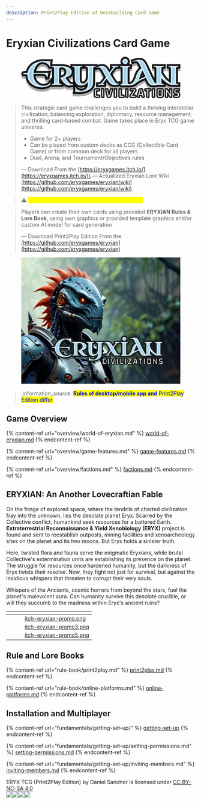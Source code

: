 ```yaml
---
description: Print2Play Edition of Deckbuilding Card Game
---
```


# Eryxian Civilizations Card Game

<figure><img src=".gitbook/assets/eryxian-logo2.png" alt=""><figcaption></figcaption></figure>

> This strategic card game challenges you to build a thriving interstellar civilization, balancing exploration, diplomacy, resource management, and thrilling card-based combat. Game takes place in Eryx TCG game universe.
>
> * Game for 2+ players
> * Can be played from custom decks as CCG (Collectible Card Game) or from common deck for all players
> * Duel, Arena, and Tournament/Objectives rules
>
> — Download From the [https://eryxgames.itch.io/](https://eryxgames.itch.io/)\
> — Actualized Eryxian Lore Wiki [https://github.com/eryxgames/eryxian/wiki](https://github.com/eryxgames/eryxian/wiki)

> :warning: <mark style="color:yellow;">Eryxian Civilizations is currently in closed beta</mark>

> Players can create their own cards using provided **ERYXIAN Rules & Lore Book**, using own graphics or provided template graphics and/or custom AI model for card generation
>
> — Download Print2Play Edition From the [https://github.com/eryxgames/eryxian](https://github.com/eryxgames/eryxian)

<figure><img src=".gitbook/assets/itch-eryxian-promo.png" alt=""><figcaption></figcaption></figure>

> :information\_source: <mark style="color:blue;">**Rules of desktop/mobile app and**</mark> <mark style="color:blue;"></mark><mark style="color:blue;">Print2Play Edition differ</mark>

## Game Overview

{% content-ref url="overview/world-of-eryxian.md" %}
[world-of-eryxian.md](overview/world-of-eryxian.md)
{% endcontent-ref %}

{% content-ref url="overview/game-features.md" %}
[game-features.md](overview/game-features.md)
{% endcontent-ref %}

{% content-ref url="overview/factions.md" %}
[factions.md](overview/factions.md)
{% endcontent-ref %}

## ERYXIAN: An Another Lovecraftian Fable

On the fringe of explored space, where the tendrils of charted civilization fray into the unknown, lies the desolate planet Eryx. Scarred by the Collective conflict, humankind seek resources for a battered Earth. **Extraterrestrial Reconnaissance & Yield Xenobiology (ERYX)** project is found and sent to reestablish outposts, mining facilities and xenoarcheology sites on the planet and its two moons. But Eryx holds a sinister truth.

Here, twisted flora and fauna serve the enigmatic Eryxians, while brutal Collective's extermination units are establishing its presence on the planet. The struggle for resources once hardened humanity, but the darkness of Eryx twists their resolve. Now, they fight not just for survival, but against the insidious whispers that threaten to corrupt their very souls.

Whispers of the Ancients, cosmic horrors from beyond the stars, fuel the planet's malevolent aura. Can humanity survive this desolate crucible, or will they succumb to the madness within Eryx's ancient ruins?

<table data-view="cards" data-full-width="true"><thead><tr><th></th><th></th><th></th><th data-hidden data-card-cover data-type="files"></th></tr></thead><tbody><tr><td></td><td></td><td></td><td><a href=".gitbook/assets/itch-eryxian-promo.png">itch-eryxian-promo.png</a></td></tr><tr><td></td><td></td><td></td><td><a href=".gitbook/assets/itch-eryxian-promo3.png">itch-eryxian-promo3.png</a></td></tr><tr><td></td><td></td><td></td><td><a href=".gitbook/assets/itch-eryxian-promo5.png">itch-eryxian-promo5.png</a></td></tr></tbody></table>

## Rule and Lore Books

{% content-ref url="rule-book/print2play.md" %}
[print2play.md](rule-book/print2play.md)
{% endcontent-ref %}

{% content-ref url="rule-book/online-platforms.md" %}
[online-platforms.md](rule-book/online-platforms.md)
{% endcontent-ref %}

## Installation and Multiplayer

{% content-ref url="fundamentals/getting-set-up/" %}
[getting-set-up](fundamentals/getting-set-up/)
{% endcontent-ref %}

{% content-ref url="fundamentals/getting-set-up/setting-permissions.md" %}
[setting-permissions.md](fundamentals/getting-set-up/setting-permissions.md)
{% endcontent-ref %}

{% content-ref url="fundamentals/getting-set-up/inviting-members.md" %}
[inviting-members.md](fundamentals/getting-set-up/inviting-members.md)
{% endcontent-ref %}

ERYX TCG (Print2Play Edition) by Daniel Sandner is licensed under [CC BY-NC-SA 4.0\
![](https://camo.githubusercontent.com/458ceef6cb2ac6b254b4b0dfd4e48377408aec5fac260cd05cd8b2d8ae7662ba/68747470733a2f2f6d6972726f72732e6372656174697665636f6d6d6f6e732e6f72672f70726573736b69742f69636f6e732f63632e7376673f7265663d63686f6f7365722d7631)![](https://camo.githubusercontent.com/0facd73730f0913c3efc1c96c1b102dbca6ede745526e26314994d9811121f72/68747470733a2f2f6d6972726f72732e6372656174697665636f6d6d6f6e732e6f72672f70726573736b69742f69636f6e732f62792e7376673f7265663d63686f6f7365722d7631)![](https://camo.githubusercontent.com/a68cb809bc229256e15bdfe2ec830decaca1ec797d908ebfb33940800b264d72/68747470733a2f2f6d6972726f72732e6372656174697665636f6d6d6f6e732e6f72672f70726573736b69742f69636f6e732f6e632e7376673f7265663d63686f6f7365722d7631)![](https://camo.githubusercontent.com/de62616994ac1d6a9c7ea9c011dc563027c16ea9113aca09be0b5aae70799586/68747470733a2f2f6d6972726f72732e6372656174697665636f6d6d6f6e732e6f72672f70726573736b69742f69636f6e732f73612e7376673f7265663d63686f6f7365722d7631)](https://creativecommons.org/licenses/by-nc-sa/4.0/?ref=chooser-v1)
